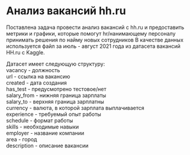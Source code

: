 # Анализ вакансий hh.ru
Поставлена задача провести анализ вакансий с hh.ru и предоставить метрики и графики, которые помогут hr/нанимающему персоналу принимать решения по найму новых сотрудников
В качестве данных используется файл за июль - август 2021 года из датасета вакансий HH.ru с Kaggle.

Датасет имеет следующую структуру: <br />
vacancy - должность	<br />
url	- ссылка на вакансию <br />
created	- дата создания <br />
has_test - предусмотрено тестовое/нет <br />
salary_from - нижняя граница зарплаты <br />
salary_to - верхняя граница зарплатны <br />
currency - валюта, в которой зарплата выплачивается <br />
experience - требуемый опыт работы <br />
schedule - формат работы <br />
skills - необходимые навыки <br />
employer - название компании <br />
area - город <br />
description - описание вакансии <br />
